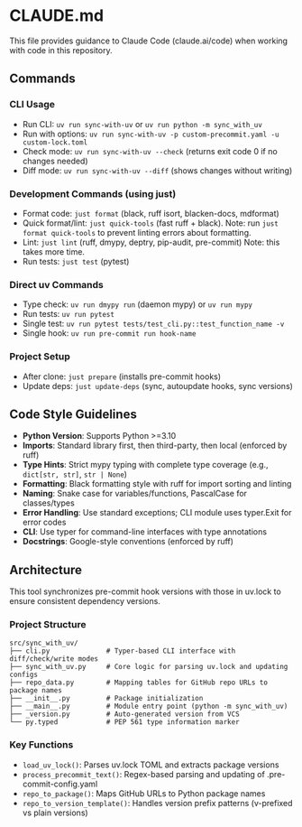# CLAUDE.md

This file provides guidance to Claude Code (claude.ai/code) when working with code in this repository.

## Commands

### CLI Usage

- Run CLI: `uv run sync-with-uv` or `uv run python -m sync_with_uv`
- Run with options: `uv run sync-with-uv -p custom-precommit.yaml -u custom-lock.toml`
- Check mode: `uv run sync-with-uv --check` (returns exit code 0 if no changes needed)
- Diff mode: `uv run sync-with-uv --diff` (shows changes without writing)

### Development Commands (using just)

- Format code: `just format` (black, ruff isort, blacken-docs, mdformat)
- Quick format/lint: `just quick-tools` (fast ruff + black).
  Note: run `just format quick-tools` to prevent linting errors about formatting.
- Lint: `just lint` (ruff, dmypy, deptry, pip-audit, pre-commit)
  Note: this takes more time.
- Run tests: `just test` (pytest)

### Direct uv Commands

- Type check: `uv run dmypy run` (daemon mypy) or `uv run mypy`
- Run tests: `uv run pytest`
- Single test: `uv run pytest tests/test_cli.py::test_function_name -v`
- Single hook: `uv run pre-commit run hook-name`

### Project Setup

- After clone: `just prepare` (installs pre-commit hooks)
- Update deps: `just update-deps` (sync, autoupdate hooks, sync versions)

## Code Style Guidelines

- **Python Version**: Supports Python >=3.10
- **Imports**: Standard library first, then third-party, then local (enforced by ruff)
- **Type Hints**: Strict mypy typing with complete type coverage (e.g., `dict[str, str]`, `str | None`)
- **Formatting**: Black formatting style with ruff for import sorting and linting
- **Naming**: Snake case for variables/functions, PascalCase for classes/types
- **Error Handling**: Use standard exceptions; CLI module uses typer.Exit for error codes
- **CLI**: Use typer for command-line interfaces with type annotations
- **Docstrings**: Google-style conventions (enforced by ruff)

## Architecture

This tool synchronizes pre-commit hook versions with those in uv.lock to ensure consistent dependency versions.

### Project Structure

```
src/sync_with_uv/
├── cli.py              # Typer-based CLI interface with diff/check/write modes
├── sync_with_uv.py     # Core logic for parsing uv.lock and updating configs
├── repo_data.py        # Mapping tables for GitHub repo URLs to package names
├── __init__.py         # Package initialization
├── __main__.py         # Module entry point (python -m sync_with_uv)
├── _version.py         # Auto-generated version from VCS
└── py.typed            # PEP 561 type information marker
```

### Key Functions

- `load_uv_lock()`: Parses uv.lock TOML and extracts package versions
- `process_precommit_text()`: Regex-based parsing and updating of .pre-commit-config.yaml
- `repo_to_package()`: Maps GitHub URLs to Python package names
- `repo_to_version_template()`: Handles version prefix patterns (v-prefixed vs plain versions)
